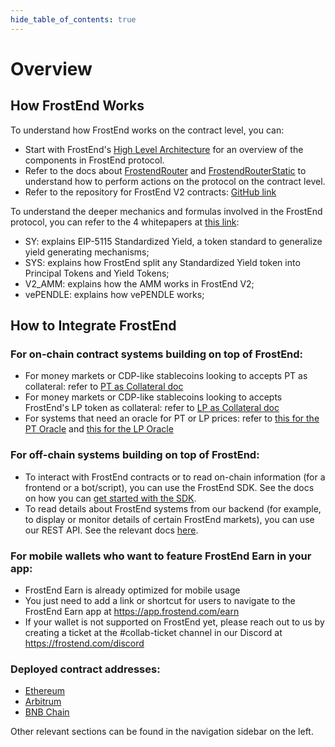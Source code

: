 ```yaml
---
hide_table_of_contents: true
---
```


# Overview

## How FrostEnd Works

To understand how FrostEnd works on the contract level, you can:
- Start with FrostEnd's [High Level Architecture](./HighLevelArchitecture.md) for an overview of the components in FrostEnd protocol.
- Refer to the docs about [FrostendRouter](./Contracts/FrostendRouter.md) and [FrostendRouterStatic](./Contracts/FrostendRouterStatic.md) to understand how to perform actions on the protocol on the contract level.
- Refer to the repository for FrostEnd V2 contracts: [GitHub link](https://github.com/umi-ag/frostend-core-v2-public/)

To understand the deeper mechanics and formulas involved in the FrostEnd protocol, you can refer to the 4 whitepapers at [this link](https://github.com/umi-ag/frostend-v2-resources/tree/main/whitepapers):
- SY: explains EIP-5115 Standardized Yield, a token standard to generalize yield generating mechanisms;
- SYS: explains how FrostEnd split any Standardized Yield token into Principal Tokens and Yield Tokens;
- V2_AMM: explains how the AMM works in FrostEnd V2;
- vePENDLE: explains how vePENDLE works;

## How to Integrate FrostEnd

### For on-chain contract systems building on top of FrostEnd:
- For money markets or CDP-like stablecoins looking to accepts PT as collateral: refer to [PT as Collateral doc](./Integration/PTAsCollateral.md)
- For money markets or CDP-like stablecoins looking to accepts FrostEnd's LP token as collateral: refer to [LP as Collateral doc](./Integration/LPAsCollateral.md)
- For systems that need an oracle for PT or LP prices: refer to [this for the PT Oracle](./Integration/PTOracle.md) and [this for the LP Oracle](./Integration/LPOracle.md)

### For off-chain systems building on top of FrostEnd:
- To interact with FrostEnd contracts or to read on-chain information (for a frontend or a bot/script), you can use the FrostEnd SDK. See the docs on how you can [get started with the SDK](./SDK/GettingStarted.md).
- To read details about FrostEnd systems from our backend (for example, to display or monitor details of certain FrostEnd markets), you can use our REST API. See the relevant docs [here](./API/RESTfulAPI.md).

### For mobile wallets who want to feature FrostEnd Earn in your app:
- FrostEnd Earn is already optimized for mobile usage
- You just need to add a link or shortcut for users to navigate to the FrostEnd Earn app at https://app.frostend.com/earn
- If your wallet is not supported on FrostEnd yet, please reach out to us by creating a ticket at the #collab-ticket channel in our Discord at https://frostend.com/discord

### Deployed contract addresses:
* [Ethereum](./Deployments/Ethereum.md)
* [Arbitrum](./Deployments/Arbitrum.md)
* [BNB Chain](./Deployments/BNBChain.md)

Other relevant sections can be found in the navigation sidebar on the left.
